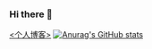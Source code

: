 ### Hi there 👋


[<个人博客>](https://tauzi.github.io/myblog/)
[![Anurag's GitHub stats](https://github-readme-stats.vercel.app/api?username=TauZi)](https://github.com/anuraghazra/github-readme-stats)



<!--
**Tauzi/TauZi** is a ✨ _special_ ✨ repository because its `README.md` (this file) appears on your GitHub profile.

Here are some ideas to get you started:

- 🔭 I’m currently working on ...
- 🌱 I’m currently learning ...
- 👯 I’m looking to collaborate on ...
- 🤔 I’m looking for help with ...
- 💬 Ask me about ...
- 📫 How to reach me: ...
- 😄 Pronouns: ...
- ⚡ Fun fact: ...
-->
